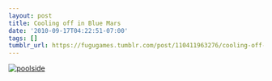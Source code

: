 ```yaml
---
layout: post
title: Cooling off in Blue Mars
date: '2010-09-17T04:22:51-07:00'
tags: []
tumblr_url: https://fugugames.tumblr.com/post/110411963276/cooling-off-in-blue-mars
---
```

[![](http://itshardtofondlepenguins.com/wp-content/uploads/2010/09/poolside.png "poolside")](http://itshardtofondlepenguins.com/wp-content/uploads/2010/09/poolside.png)
